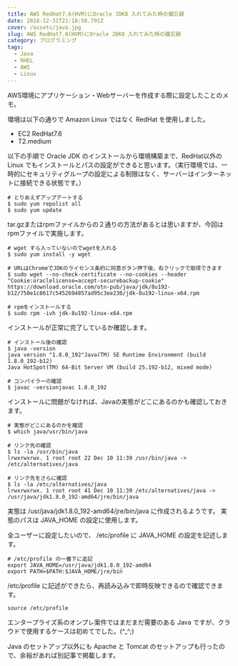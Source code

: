 ```yaml
---
title: AWS RedHat7.6(HVM)にOracle JDK8 入れてみた時の備忘録
date: 2018-12-31T21:18:58.791Z
cover: /assets/java.jpg
slug: AWS RedHat7.6(HVM)にOracle JDK8 入れてみた時の備忘録
category: プログラミング
tags:
  - Java
  - RHEL
  - AWS
  - Linux
---
```

AWS環境にアプリケーション・Webサーバーを作成する際に設定したことのメモ。

環境は以下の通りで Amazon Linux ではなく RedHat を使用しました。

* EC2 RedHat7.6  
* T2.medium

以下の手順で Oracle JDK のインストールから環境構築まで、RedHat以外の Linux でもインストールとパスの設定ができると思います。（実行環境では、一時的にセキュリティグループの設定による制限はなく、サーバーはインターネットに接続できる状態です。）

```
# とりあえずアップデートする
$ sudo yum repolist all
$ sudo yum update
```
  
tar.gzまたはrpmファイルからの２通りの方法があるとは思いますが、今回はrpmファイルで実施します。

```
# wget すら入っていないのでwgetを入れる
$ sudo yum install -y wget

# URLはChromeでJDKのライセンス条約に同意ボタン押下後、右クリックで取得できます
$ sudo wget --no-check-certificate --no-cookies --header "Cookie:oraclelicense=accept-securebackup-cookie" https://download.oracle.com/otn-pub/java/jdk/8u192-b12/750e1c8617c5452694857ad95c3ee230/jdk-8u192-linux-x64.rpm

# rpmをインストールする
$ sudo rpm -ivh jdk-8u192-linux-x64.rpm  
```
  
インストールが正常に完了しているか確認します。

```
# インストール後の確認
$ java -version
java version "1.8.0_192"Java(TM) SE Runtime Environment (build 1.8.0_192-b12)
Java HotSpot(TM) 64-Bit Server VM (build 25.192-b12, mixed mode)

# コンパイラーの確認
$ javac -versionjavac 1.8.0_192
```
  
インストールに問題がなければ、Javaの実態がどこにあるのかも確認しておきます。

```
# 実態がどこにあるのかを確認
$ which java/usr/bin/java

# リンク先の確認
$ ls -la /usr/bin/java
lrwxrwxrwx. 1 root root 22 Dec 10 11:39 /usr/bin/java -> /etc/alternatives/java

# リンク先をさらに確認
$ ls -la /etc/alternatives/java
lrwxrwxrwx. 1 root root 41 Dec 10 11:39 /etc/alternatives/java -> /usr/java/jdk1.8.0_192-amd64/jre/bin/java
```

実態は /usr/java/jdk1.8.0_192-amd64/jre/bin/java に作成されるようです。
実態のパスは JAVA_HOME の設定に使用します。  

全ユーザーに設定したいので、 /etc/profile に JAVA_HOME の設定を記述します。

```
# /etc/profile の一番下に追記
export JAVA_HOME=/usr/java/jdk1.8.0_192-amd64
export PATH=$PATH:$JAVA_HOME/jre/bin
```

/etc/profile に記述ができたら、再読み込みで即時反映できるので確認できます。

```
source /etc/profile
```

エンタープライズ系のオンプレ案件ではまだまだ需要のある Java ですが、クラウドで使用するケースは初めてでした。(^_^;)

Java のセットアップ以外にも Apache と Tomcat のセットアップも行ったので、余裕があれば別記事で掲載します。
